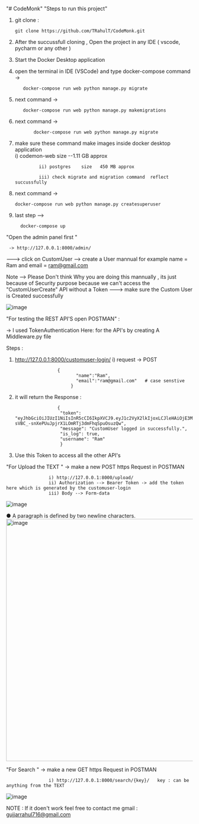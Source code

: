 "# CodeMonk" 
"Steps to run this project"

1. git clone :

       git clone https://github.com/TRahulT/CodeMonk.git
    
2. After the succussfull cloning , Open the project in any IDE ( vscode, pycharm or any other )
   
3. Start the Docker Desktop application
   
4. open the terminal  in IDE (VSCode) and type  docker-compose command ->

          docker-compose run web python manage.py migrate
   
5. next command ->

          docker-compose run web python manage.py makemigrations
   
6. next command ->
    
              docker-compose run web python manage.py migrate
 
7. make sure these command make images inside docker  desktop application  
                i) codemon-web  size --1.11 GB approx
   
                ii) postgres    size   450 MB approx
   
                iii) check migrate and migration command  reflect succussfully
   
8. next command ->

       docker-compose run web python manage.py createsuperuser
   
9. last step -->

         docker-compose up 
    
"Open the admin panel first "
 
     -> http://127.0.0.1:8000/admin/
---> click on CustomUser --> create a User mannual  for example  name = Ram and email = ram@gmail.com 

Note -->  Please Don't think Why you are  doing this mannually , its just because of Security purpose because we can't access the "CustomUserCreate" API without 
                  a Token
---> make sure the Custom User is Created successfully

![image](https://github.com/TRahulT/CodeMonk/assets/89895996/f5e15914-07ce-40bd-8ab7-8ea8a6339010)


"For testing the REST API'S open POSTMAN" :
     
-> I used TokenAuthentication Here: for the  API's  by creating A Middleware.py file

Steps :

1) http://127.0.0.1:8000/customuser-login/
       i) request -> POST
    
                       {
                              "name":"Ram",
                              "email":"ram@gmail.com"   # case senstive 
                            }
3) it will return the Response :

                       {
                        "token": "eyJhbGciOiJIUzI1NiIsInR5cCI6IkpXVCJ9.eyJ1c2VyX2lkIjoxLCJleHAiOjE3MjA0OTg2NzIuNTg4NDA2fQ.0V-sVBC_-snXePUuJpjrX1LOmRTj3dmFhqSpuOsuzQw",
                        "message": "CustomUser logged in successfully.",
                        "is_log": true,
                        "username": "Ram"
                        }
   
4) Use this Token to access all the other API's 

"For Upload the TEXT "
            -> make a new POST https Request in POSTMAN 
            
                    i) http://127.0.0.1:8000/upload/
                    ii) Authorization --> Bearer Token -> add the token here which is generated by the customuser-login
                    iii) Body --> Form-data  
                    
 ![image](https://github.com/TRahulT/CodeMonk/assets/89895996/df1a9810-5d26-4252-bfc8-4c33f833cab4)
 
 ● A paragraph is defined by two newline characters.
<img width="653" alt="image" src="https://github.com/TRahulT/CodeMonk/assets/89895996/dcb4da82-8585-4327-8b8c-befba02fc5d1">

"For Search " 
            -> make a new GET https Request in POSTMAN 
            
                    i) http://127.0.0.1:8000/search/{key}/   key : can be anything from the TEXT
 ![image](https://github.com/TRahulT/CodeMonk/assets/89895996/2fc5781b-229d-4c13-a3b8-08a04911e069)

NOTE : If it doen't work feel free to contact me gmail : gujjarrahul716@gmail.com
